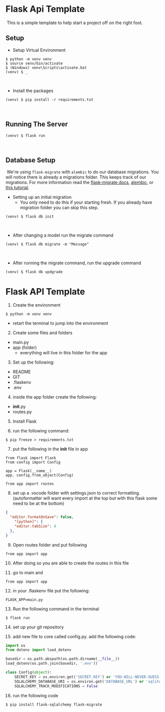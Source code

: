 # Flask Api Template
​
This is a simple template to help start a project off on the right foot.
​
## Setup
- Setup Virtual Environment
```
$ python -m venv venv
$ source venv/bin/activate
$ (Windows) venv\Scripts\activate.bat
(venv) $ _
```
​
- Install the packages
```
(venv) $ pip install -r requirements.txt
```
​
## Running The Server
```
(venv) $ flask run
```
​
## Database Setup
​
We're using `flask-migrate` with `alembic` to do our database migrations.  You will notice there is already a migrations folder.  This keeps track of our migrations.  For more information read the [flask-migrate docs](https://flask-migrate.readthedocs.io/en/latest/), [alembic](https://alembic.sqlalchemy.org/en/latest/), or [this tutorial](https://blog.miguelgrinberg.com/post/the-flask-mega-tutorial-part-iv-database).
​
- Setting up an initial migration
  - You only need to do this if your starting fresh.  If you already have migration folder you can skip this step.
```
(venv) $ flask db init
```
​
- After changing a model run the migrate command
```
(venv) $ flask db migrate -m "Message"
```
​
- After running the migrate command, run the upgrade command
```
(venv) $ flask db updgrade
```

# Flask API Template

1. Create the environment
```
$ python -m venv venv
```
  - retart the terminal to jump into the environment

2. Create some files and folders
  - main.py
  - app (folder)
    - everything will live in this folder for the app
  
3. Set up the following:
  - README
  - GIT
  - .flaskenv
  - .env

4. inside the app folder create the following:
  - __init__.py
  - routes.py

5. Install Flask

6. run the following command:

```
$ pip freeze > requirements.txt
```

7. put the following in the __init__ file in app
```
from flask import Flask
from config import Config

app = Flask(__name__)
app. config.from_object(Config)

from app import routes
```

8. set up a .vscode folder with settings.json to correct formatting. (autoformatter will want every import at the top but with this flask some need to be at the bottom)
```json
{
  "editor.formatOnSave": false,
    "[python]": {
    "editor.tabSize": 4
  },
}
```

9. Open routes folder and put following
```
from app import app
```

10. After doing so you are able to create the routes in this file

11. go to main and 
```
from app import app
```

12. in your .flaskenv file put the following:
```
FLASK_APP=main.py
```

13. Run the following command in the terminal
```
$ flask run
```

14. set up your git repository

15. add new file to core called config.py. add the following code: 
```python
import os
from dotenv import load_dotenv

basedir = os.path.abspath(os.path.dirname(__file__))
load_dotenv(os.path.join(basedir, '.env'))

class Config(object):
    SECRET_KEY = os.environ.get('SECRET_KEY') or 'YOU-WILL-NEVER-GUESS'
    SQLALCHEMY_DATABASE_URI = os.environ.get('DATABASE_URL') or 'sqlite:///' + os.path.join(basedir, 'app.sqlite')
    SQLALCHEMY_TRACK_MODIFICATIONS = False
```

16. run the following code
```
$ pip install flask-sqlalchemy flask-migrate
```